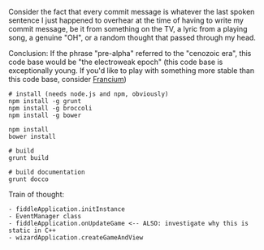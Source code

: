 Consider the fact that every commit message is whatever the last spoken sentence I just
happened to overhear at the time of having to write my commit message, be it from something
on the TV, a lyric from a playing song, a genuine "OH", or a random thought that passed through
my head.

Conclusion: If the phrase "pre-alpha" referred to the "cenozoic era", this code
base would be "the electroweak epoch" (this code base is exceptionally young.
If you'd like to play with something more stable than this code base, consider
[Francium](https://www.google.com/search?q=most+unstable+element))

```
# install (needs node.js and npm, obviously)
npm install -g grunt
npm install -g broccoli
npm install -g bower

npm install
bower install
```

```
# build
grunt build
```

```
# build documentation
grunt docco
```

Train of thought:
```
- fiddleApplication.initInstance
- EventManager class
- fiddleApplication.onUpdateGame <-- ALSO: investigate why this is static in C++
- wizardApplication.createGameAndView
```
